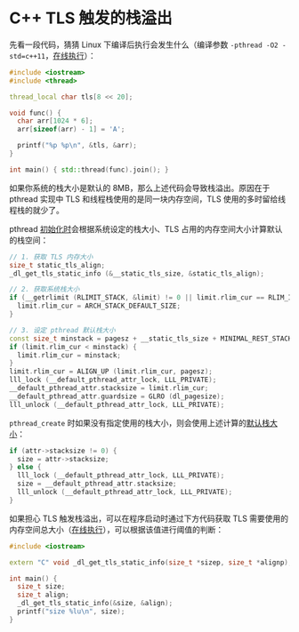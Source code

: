 # C++ TLS 触发的栈溢出

先看一段代码，猜猜 Linux 下编译后执行会发生什么（编译参数 `-pthread -O2 -std=c++11`，[在线执行](https://godbolt.org/z/Pv9o8oeqs)）：

```c++
#include <iostream>
#include <thread>

thread_local char tls[8 << 20];

void func() {
  char arr[1024 * 6];
  arr[sizeof(arr) - 1] = 'A';

  printf("%p %p\n", &tls, &arr);
}

int main() { std::thread(func).join(); }
```

如果你系统的栈大小是默认的 8MB，那么上述代码会导致栈溢出。原因在于 pthread 实现中 TLS 和线程栈使用的是同一块内存空间，TLS 使用的多时留给线程栈的就少了。

pthread [初始化时](https://github.com/lattera/glibc/blob/master/nptl/nptl-init.c#L372)会根据系统设定的栈大小、TLS 占用的内存空间大小计算默认的栈空间：

```c++
// 1. 获取 TLS 内存大小
size_t static_tls_align;
_dl_get_tls_static_info (&__static_tls_size, &static_tls_align);

// 2. 获取系统栈大小
if (__getrlimit (RLIMIT_STACK, &limit) != 0 || limit.rlim_cur == RLIM_INFINITY) {
  limit.rlim_cur = ARCH_STACK_DEFAULT_SIZE;
}

// 3. 设定 pthread 默认栈大小
const size_t minstack = pagesz + __static_tls_size + MINIMAL_REST_STACK;
if (limit.rlim_cur < minstack) {
  limit.rlim_cur = minstack;
}
limit.rlim_cur = ALIGN_UP (limit.rlim_cur, pagesz);
lll_lock (__default_pthread_attr_lock, LLL_PRIVATE);
__default_pthread_attr.stacksize = limit.rlim_cur;
__default_pthread_attr.guardsize = GLRO (dl_pagesize);
lll_unlock (__default_pthread_attr_lock, LLL_PRIVATE);
```

`pthread_create` 时如果没有指定使用的栈大小，则会使用上述计算的[默认栈大小](https://github.com/lattera/glibc/blob/master/nptl/allocatestack.c#L429)：

```c++
if (attr->stacksize != 0) {
  size = attr->stacksize;
} else {
  lll_lock (__default_pthread_attr_lock, LLL_PRIVATE);
  size = __default_pthread_attr.stacksize;
  lll_unlock (__default_pthread_attr_lock, LLL_PRIVATE);
}
```

如果担心 TLS 触发栈溢出，可以在程序启动时通过下方代码获取 TLS 需要使用的内存空间总大小（[在线执行](https://godbolt.org/z/EoEKxhhhf)），可以根据该值进行阈值的判断：

```c++
#include <iostream>

extern "C" void _dl_get_tls_static_info(size_t *sizep, size_t *alignp);

int main() {
  size_t size;
  size_t align;
  _dl_get_tls_static_info(&size, &align);
  printf("size %lu\n", size);
}
```

